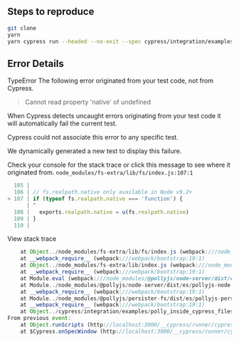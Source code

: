 ## Steps to reproduce

```bash
git clone
yarn
yarn cypress run --headed --no-exit --spec cypress/integration/examples/polly_inside_cypress_filesystem.spec.js
```

## Error Details

TypeError
The following error originated from your test code, not from Cypress.

> Cannot read property 'native' of undefined

When Cypress detects uncaught errors originating from your test code it will automatically fail the current test.

Cypress could not associate this error to any specific test.

We dynamically generated a new test to display this failure.

Check your console for the stack trace or click this message to see where it originated from.
`node_modules/fs-extra/lib/fs/index.js:107:1`

```js
  105 |
  106 | // fs.realpath.native only available in Node v9.2+
> 107 | if (typeof fs.realpath.native === 'function') {
      | ^
  108 |   exports.realpath.native = u(fs.realpath.native)
  109 | }
  110 |
```

View stack trace

```js
    at Object../node_modules/fs-extra/lib/fs/index.js (webpack:///node_modules/fs-extra/lib/fs/index.js:107:1)
    at __webpack_require__ (webpack:///webpack/bootstrap:19:1)
    at Object../node_modules/fs-extra/lib/index.js (webpack:///node_modules/fs-extra/lib/index.js:6:3)
    at __webpack_require__ (webpack:///webpack/bootstrap:19:1)
    at Module.eval (webpack:///node_modules/@pollyjs/node-server/dist/es/pollyjs-node-server.js:1:1)
    at Module../node_modules/@pollyjs/node-server/dist/es/pollyjs-node-server.js (http://localhost:3000/__cypress/tests?p=cypress/integration/examples/polly_inside_cypress_filesystem.spec.js:69091:31)
    at __webpack_require__ (webpack:///webpack/bootstrap:19:1)
    at Module../node_modules/@pollyjs/persister-fs/dist/es/pollyjs-persister-fs.js (webpack:///node_modules/@pollyjs/persister-fs/dist/es/pollyjs-persister-fs.js:1:1)
    at __webpack_require__ (webpack:///webpack/bootstrap:19:1)
    at Object../cypress/integration/examples/polly_inside_cypress_filesystem.spec.js (webpack:///cypress/integration/examples/polly_inside_cypress_filesystem.spec.js:3:1)
From previous event:
    at Object.runScripts (http://localhost:3000/__cypress/runner/cypress_runner.js:176807:29)
    at $Cypress.onSpecWindow (http://localhost:3000/__cypress/runner/cypress_runner.js:166278:21)
```
